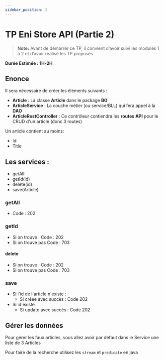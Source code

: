 ```yaml
---
sidebar_position: 2
---
```


# TP Eni Store API (Partie 2)

> **Note:** Avant de démarrer ce TP, il convient d’avoir suivi les modules 1 à 2 et d’avoir réalisé les TP proposés.

**Durée Estimée : 1H-2H**

## Enonce

Il sera nécessaire de créer les éléments suivants :

- **Article** : La classe **Article** dans le package **BO**
- **ArticleService** : La couche métier (ou service/BLL) qui fera appel à la **DAO**
- **ArticleRestController** : Ce contrôleur contiendra les **routes API** pour le CRUD d'un article (donc 3 routes)

Un article contient au moins:
- Id
- Title

## Les services :
 
- getAll
- getId(id)
- delete(id)
- save(Article)

### getAll

- Code : 202

### getId

- Si on trouve : Code : 202
- Si on trouve pas Code : 703

#### delete

- Si on trouve : Code : 202
- Si on trouve pas Code : 703

### save

- Si l'id de l'article n'existe :
    - Si créee avec succès : Code 202
- Si id existe
    - Si update avec succès : Code 202

## Gérer les données

Pour gérer les faux articles, vous allez avoir par défaut dans le Service une liste de 3 Articles

Pour faire de la recherche utilisez les `stream` et `predicate` en java